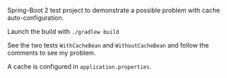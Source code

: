 Spring-Boot 2 test project to demonstrate a possible problem with cache auto-configuration.

Launch the build with `./gradlew build`

See the two tests `WithCacheBean` and `WithoutCacheBean` and follow the comments to see my problem.

A cache is configured in `application.properties`.
